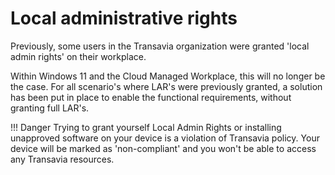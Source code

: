 # Local administrative rights

Previously, some users in the Transavia organization were granted 'local admin rights' on their workplace.

Within Windows 11 and the Cloud Managed Workplace, this will no longer be the case. For all scenario's where LAR's were previously granted, a solution has been put in place to enable the functional requirements, without granting full LAR's.

!!! Danger
    Trying to grant yourself Local Admin Rights or installing unapproved software on your device is a violation of Transavia policy. Your device will be marked as 'non-compliant' and you won't be able to access any Transavia resources.
